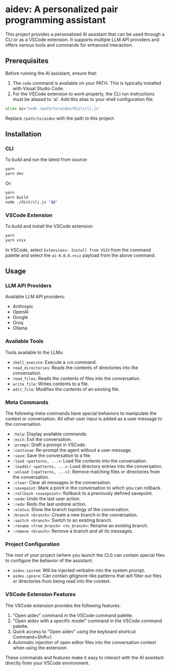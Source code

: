 # aidev: A personalized pair programming assistant

This project provides a personalized AI assistant that can be used through a CLI or as a VSCode extension. It supports multiple LLM API providers and offers various tools and commands for enhanced interaction.

## Prerequisites

Before running the AI assistant, ensure that:

1. The `code` command is available on your PATH. This is typically installed with Visual Studio Code.
2. For the VSCode extension to work properly, the CLI run instructions must be aliased to 'ai'. Add this alias to your shell configuration file:

```bash
alias ai='node /path/to/aidev/dist/cli.js'
```

Replace `/path/to/aidev` with the path to this project.

## Installation

### CLI

To build and run the latest from source:

```bash
yarn
yarn dev
```

Or:

```bash
yarn
yarn build
node ./dist/cli.js "$@"
```

### VSCode Extension

To build and install the VSCode extension:

```bash
yarn
yarn vsix
```

In VSCode, select `Extensions: Install from VSIX` from the command palette and select the `ai-0.0.0.vsix` payload from the above command.

## Usage

### LLM API Providers

Available LLM API providers:

- Anthropic
- OpenAI
- Google
- Groq
- Ollama

### Available Tools

Tools available to the LLMs:

- `shell_execute`: Execute a `zsh` command.
- `read_directories`: Reads the contents of directories into the conversation.
- `read_files`: Reads the contents of files into the conversation.
- `write_file`: Writes contents to a file.
- `edit_file`: Modifies the contents of an existing file.

### Meta Commands

The following meta commands have special behaviors to manipulate the context or conversation. All other user input is added as a user message to the conversation.

- `:help`: Display available commands.
- `:exit`: Exit the conversation.
- `:prompt`: Draft a prompt in VSCode.
- `:continue`: Re-prompt the agent without a user message.
- `:save`: Save the conversation to a file.
- `:load <patterns, ...>`: Load file contents into the conversation.
- `:loaddir <patterns, ...>`: Load directory entries into the conversation.
- `:unload [<patterns, ...>]`: Remove matching files or directories from the conversation.
- `:clear`: Clear all messages in the conversation.
- `:savepoint`: Mark a point in the conversation to which you can rollback.
- `:rollback <savepoint>`: Rollback to a previously defined savepoint.
- `:undo`: Undo the last user action.
- `:redo`: Redo the last undone action.
- `:status`: Show the branch topology of the conversation.
- `:branch <branch>`: Create a new branch in the conversation.
- `:switch <branch>`: Switch to an existing branch.
- `:rename <from_branch> <to_branch>`: Rename an existing branch.
- `:remove <branch>`: Remove a branch and all its messages.

### Project Configuration

The root of your project (where you launch the CLI) can contain special files to configure the behavior of the assistant:

- `aidev.system`: Will be injected verbatim into the system prompt.
- `aidev.ignore`: Can contain gitignore-like patterns that will filter out files or directories from being read into the context.

### VSCode Extension Features

The VSCode extension provides the following features:

1. "Open aidev" command in the VSCode command palette.
2. "Open aidev with a specific model" command in the VSCode command palette.
3. Quick access to "Open aidev" using the keyboard shortcut Command+Shift+I.
4. Automatic injection of open editor files into the conversation context when using the extension.

These commands and features make it easy to interact with the AI assistant directly from your VSCode environment.

